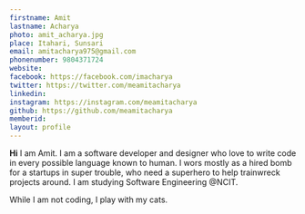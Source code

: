 ```yaml
---
firstname: Amit 
lastname: Acharya 
photo: amit_acharya.jpg 
place: Itahari, Sunsari 
email: amitacharya975@gmail.com 
phonenumber: 9804371724 
website: 
facebook: https://facebook.com/imacharya 
twitter: https://twitter.com/meamitacharya 
linkedin: 
instagram: https://instagram.com/meamitacharya 
github: https://github.com/meamitacharya 
memberid:
layout: profile
---
```


**Hi** I am Amit. I am a software developer and designer who love to write code in every possible language known to human. I wors mostly as a hired bomb for a startups in super trouble, who need a superhero to help trainwreck projects around. I am studying Software Engineering @NCIT.

While I am not coding, I play with my cats.
